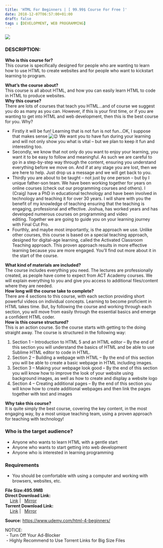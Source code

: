 ```yaml
---
title: 'HTML For Beginners | [ 99.99$ Course For Free ]'
date: 2018-12-07T06:57:00+01:00
draft: false
tags : [DEVELOPMENT, WEB PROGRAMMING]
---
```


  

[![](https://3.bp.blogspot.com/-qCWp9DMPwZs/XAoKA5DPhLI/AAAAAAAAAro/XZWYrHjv8-0qgDuY465UZcSYcvP_PzIMACLcBGAs/s640/HTML-Programming-For-Beginners.jpg)](https://3.bp.blogspot.com/-qCWp9DMPwZs/XAoKA5DPhLI/AAAAAAAAAro/XZWYrHjv8-0qgDuY465UZcSYcvP_PzIMACLcBGAs/s1600/HTML-Programming-For-Beginners.jpg)

### DESCRIPTION:

**Who is this course for?**  
This course is specifically designed for people who are wanting to learn how to use HTML to create websites and for people who want to kickstart learning to program.  

**What’s the course about?**  
This course is all about HTML, and how you can easily learn HTML to code in HTML to produce websites.  
**Why this course?**  
There are lots of courses that teach you HTML…and of course we suggest you do as many as you can. However, if this is your first time, or if you are wanting to get into HTML and web development, then this is the best course for you. Why?  

*   Firstly it will be fun! Learning that is not fun is not fun…OK, I suppose that makes sense ![😉](https://s.w.org/images/core/emoji/11/svg/1f609.svg) We want you to have fun during your learning and will not only show you what is vital – but we plan to keep it fun and interesting too.
*   Secondly, we know that not only do you want to enjoy your learning, you want it to be easy to follow and meaningful. As such we are careful to go in a step-by-step way through the content, ensuring you understand everything before we move on. And if at any stage you are lost, then we are here to help. Just drop us a message and we will get back to you.
*   Thirdly you are about to be taught – not just by one person – but by I unique father-son team. We have been working together for years on online courses (check out our programming courses and others). I (Craig) have a PhD in educational technology and have been involved in technology and teaching it for over 30 years. I will share with you the benefit of my knowledge of teaching ensuring that the teaching is engaging, professional and effective. Joshua, has worked years and has developed numerous courses on programming and video editing. Together we are going to guide you on your learning journey with Final Cut Pro.
*   Fourthly, and maybe most importantly, is the approach we use. Unlike other courses, this course is based on a special teaching approach, designed for digital-age learning, called the Activated Classroom Teaching approach. This proven approach results in more effective learning because you are more engaged. You’ll find out more about it in the start of the course.

**What kind of materials are included?**  
The course includes everything you need. The lectures are professionally created, as people have come to expect from ACT Academy courses. We will explain everything to you and give you access to additional files/content where they are needed.  
**How long will the course take to complete?**  
There are 4 sections to this course, with each section providing short powerful videos on individual concepts. Learning to become proficient in HTML takes time. But, by following the course and working through each section, you will move from easily through the essential basics and emerge a confident HTML coder.  
**How is this course structured?**  
This is an action course. So the course starts with getting to the doing straight away. The course is structured in the following way:  

1.  Section 1 – Introduction to HTML 5 and an HTML editor – By the end of this section you will understand the basics of HTML and be able to use Sublime HTML editor to code in HTML.
2.  Section 2 – Building a webpage with HTML – By the end of this section you will be able to create a basic webpage in HTML including images.
3.  Section 3 – Making your webpage look good – By the end of this section you will know how to improve the look of your website using background images, as well as how to create and display a website logo
4.  Section 4 – Creating additional pages – By the end of this section you will know how to create additional webpages and then link the pages together with text and images

**Why take this course?**  
It is quite simply the best course, covering the key content, in the most engaging way, by a most unique teaching team, using a proven approach for teaching with technology!  

### Who is the target audience?

*   Anyone who wants to learn HTML with a gentle start
*   Anyone who wants to start getting into web development
*   Anyone who is interested in learning programming

### Requirements

*   You should be comfortable with using a computer and working with browsers, websites, etc.

**File Size:495.9MB**  
**Direct Download Link:**  
    [Link](https://oko.sh/HTMLForBeginnerslink1) |   [Mirror](https://oko.sh/HTMLForBeginnerslink2)  
**Torrent Download Link:**  
    [Link](https://oko.sh/HTMLForBeginnerstorrent1) |   [Mirror](https://oko.sh/HTMLForBeginnerstorrent2)  
  
**Source:** https://www.udemy.com/html-4-beginners/  
  
NOTICE:  
 - Turn Off Your Ad-Blocker  
 - Highly Recommend to Use Torrent Links for Big Size Files